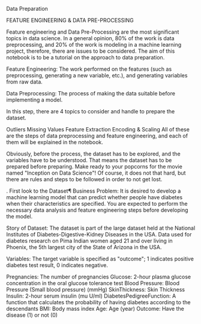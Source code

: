 Data Preparation 


FEATURE ENGINEERING & DATA PRE-PROCESSING

Feature engineering and Data Pre-Processing are the most significant topics in data science. In a general opinion, 80% of the work is data preprocessing, and 20% of the work is modeling in a machine learning project, therefore, there are issues to be considered. The aim of this notebook is to be a tutorial on the approach to data preparation.



Feature Engineering: The work performed on the features (such as preprocessing, generating a new variable, etc.), and generating variables from raw data.

Data Preprocessing: The process of making the data suitable before implementing a model.

In this step, there are 4 topics to consider and handle to prepare the dataset.

Outliers
Missing Values
Feature Extraction
Encoding & Scaling
All of these are the steps of data preprocessing and feature engineering, and each of them will be explained in the notebook.

Obviously, before the process, the dataset has to be explored, and the variables have to be understood. That means the dataset has to be prepared before preparing. Make ready to your popcorns for the movie named "Inception on Data Science"! Of course, it does not that hard, but there are rules and steps to be followed in order to not get lost.



. First look to the Dataset¶
Business Problem: It is desired to develop a machine learning model that can predict whether people have diabetes when their characteristics are specified. You are expected to perform the necessary data analysis and feature engineering steps before developing the model.

Story of Dataset: The dataset is part of the large dataset held at the National Institutes of Diabetes-Digestive-Kidney Diseases in the USA. Data used for diabetes research on Pima Indian women aged 21 and over living in Phoenix, the 5th largest city of the State of Arizona in the USA.

Variables: The target variable is specified as "outcome"; 1 indicates positive diabetes test result, 0 indicates negative.

Pregnancies: The number of pregnancies
Glucose: 2-hour plasma glucose concentration in the oral glucose tolerance test
Blood Pressure: Blood Pressure (Small blood pressure) (mmHg)
SkinThickness: Skin Thickness
Insulin: 2-hour serum insulin (mu U/ml)
DiabetesPedigreeFunction: A function that calculates the probability of having diabetes according to the descendants
BMI: Body mass index
Age: Age (year)
Outcome: Have the disease (1) or not (0)
